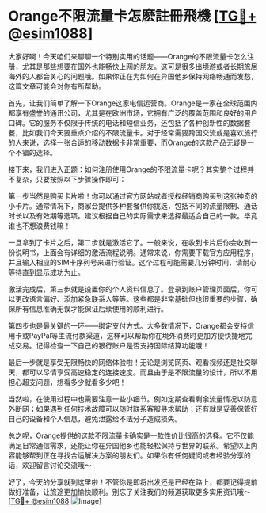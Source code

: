 # Orange不限流量卡怎麽註冊飛機 [[TG💪+ @esim1088](https://t.me/s/esim1088)]

大家好啊！今天咱们来聊聊一个特别实用的话题——Orange的不限流量卡怎么注册，尤其是那些想要在国外也能畅快上网的朋友。这可是很多出境游或者长期旅居海外的人都会关心的问题哦。如果你正在为如何在异国他乡保持网络畅通而发愁，这篇文章可能会对你有所帮助。

首先，让我们简单了解一下Orange这家电信运营商。Orange是一家在全球范围内都享有盛誉的通讯公司，尤其是在欧洲市场，它拥有广泛的覆盖范围和良好的用户口碑。它的服务不仅限于传统的电话和短信业务，还包括了各种创新性的数据套餐，比如我们今天要重点介绍的不限流量卡。对于经常需要跨国交流或是喜欢旅行的人来说，选择一张合适的移动数据卡非常重要，而Orange的这款产品无疑是一个不错的选择。

接下来，我们进入正题：如何注册使用Orange的不限流量卡呢？其实整个过程并不复杂，只要按照以下步骤操作即可：

第一步当然是购买卡片啦！你可以通过官方网站或者授权经销商购买到这张神奇的小卡片。通常情况下，商家会提供多种套餐供你挑选，包括不同的流量限制、通话时长以及有效期等选项。建议根据自己的实际需求来选择最适合自己的一款。毕竟谁也不想浪费钱嘛！

一旦拿到了卡片之后，第二步就是激活它了。一般来说，在收到卡片后你会收到一份说明书，上面会有详细的激活流程说明。通常来说，你需要下载官方应用程序，并且输入相应的SIM卡序列号来进行验证。这个过程可能需要几分钟时间，请耐心等待直到显示成功为止。

激活完成后，第三步就是设置你的个人资料信息了。登录到账户管理页面后，你可以更改语言偏好、添加紧急联系人等等。这些都是非常基础但也很重要的步骤，确保所有信息准确无误才能保证后续使用的顺利进行。

第四步也是最关键的一环——绑定支付方式。大多数情况下，Orange都会支持信用卡或PayPal等主流付款渠道，这样可以帮助你在境外消费时更加方便快捷地完成交易。记得检查一下自己的银行账户是否支持国际结算功能哦！

最后一步就是享受无限畅快的网络体验啦！无论是浏览网页、观看视频还是社交聊天，都可以尽情享受高速稳定的连接速度。而且由于是不限流量的设计，所以不用担心超支问题，想看多少就看多少吧！

当然啦，在使用过程中也需要注意一些小细节。例如定期查看剩余流量情况以防意外断网；如果遇到任何技术故障可以随时联系客服寻求帮助；还有就是妥善保管好自己的设备和个人信息，避免泄露给不法分子造成损失。

总之呢，Orange提供的这款不限流量卡确实是一款性价比很高的选择。它不仅能满足日常通信需求，还能让你在异国他乡也能轻松保持与世界的联系。希望以上内容能够帮到正在寻找合适解决方案的朋友们。如果你有任何疑问或者经验分享的话，欢迎留言讨论交流哦～

好了，今天的分享就到这里啦！不管你是即将出发还是已经在路上，都要记得提前做好准备，让旅途更加愉快顺利。别忘了关注我们的频道获取更多实用资讯哦～ [[TG💪+ @esim1088](https://t.me/s/esim1088) ![Image](https://i.postimg.cc/4NQfJmqS/Snipaste-2025-05-13-00-14-12.png)]